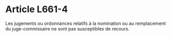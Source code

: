 # Article L661-4

Les jugements ou ordonnances relatifs à la nomination ou au remplacement du juge-commissaire ne sont pas susceptibles de recours.
